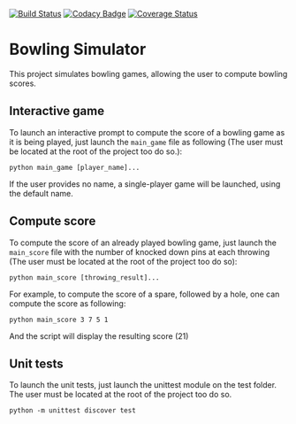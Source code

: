 [![Build Status](https://travis-ci.org/Angeall/Bowling.svg?branch=master)](https://travis-ci.org/Angeall/Bowling)
[![Codacy Badge](https://api.codacy.com/project/badge/Grade/6adf93bec91a4ce9ae80b0d61b4052c7)](https://www.codacy.com/app/angeal1105/Bowling?utm_source=github.com&amp;utm_medium=referral&amp;utm_content=Angeall/Bowling&amp;utm_campaign=Badge_Grade)
[![Coverage Status](https://coveralls.io/repos/github/Angeall/Bowling/badge.png?branch=master)](https://coveralls.io/github/Angeall/Bowling?branch=master)

# Bowling Simulator
This project simulates bowling games, allowing the user to compute bowling scores.

## Interactive game
To launch an interactive prompt to compute the score of a bowling game as it is being played, just launch the 
`main_game` file as following (The user must be located at the root of the project too do so.):

`python main_game [player_name]...`

If the user provides no name, a single-player game will be launched, using the default name.
 
## Compute score
To compute the score of an already played bowling game, just launch the `main_score` file with the number of
knocked down pins at each throwing (The user must be located at the root of the project too do so):

`python main_score [throwing_result]...`

For example, to compute the score of a spare, followed by a hole, one can compute the score as following:

`python main_score 3 7 5 1`

And the script will display the resulting score (21)

## Unit tests
To launch the unit tests, just launch the unittest module on the test folder.
The user must be located at the root of the project too do so.

`python -m unittest discover test`
